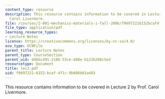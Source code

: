 ```yaml
---
content_type: resource
description: This resource contains information to be covered in Lecture 2 by Prof.
  Carol Livermore.
file: /courses/2-001-mechanics-materials-i-fall-2006/f96972216152bcaf4f1c9b606b81a483_lec2.pdf
file_type: application/pdf
learning_resource_types:
- Lecture Notes
license: https://creativecommons.org/licenses/by-nc-sa/4.0/
ocw_type: OCWFile
parent_title: Lecture Notes
parent_type: CourseSection
parent_uid: ddbbc491-2106-53ce-dd8e-b122b208c5ed
resourcetype: Document
title: lec2.pdf
uid: f9697221-6152-bcaf-4f1c-9b606b81a483
---
```

This resource contains information to be covered in Lecture 2 by Prof. Carol Livermore.